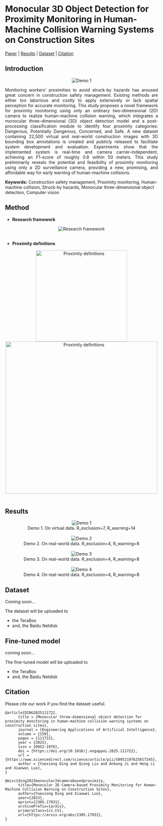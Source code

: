# Monocular 3D Object Detection for Proximity Monitoring in Human-Machine Collision Warning Systems on Construction Sites
[Paper](https://arxiv.org/abs/2305.17931) | [Results](#results) | [Dataset](#dataset) | [Citation](#citation)

## Introduction
<div align="center"><img src="https://github.com/user-attachments/assets/43938578-cb29-4340-ab38-620fcb53d372" alt="Demo 1" /></div>

<p align="justify">
Monitoring workers’ proximities to avoid struck-by hazards has aroused great concern in construction safety management. Existing methods are either too laborious and costly to apply extensively or lack spatial perception for accurate monitoring. This study proposes a novel framework for proximity monitoring using only an ordinary two-dimensional (2D) camera to realize human-machine collision warning, which integrates a monocular three-dimensional (3D) object detection model and a post-processing classification module to identify four proximity categories: Dangerous, Potentially Dangerous, Concerned, and Safe. A new dataset containing 22,500 virtual and real-world construction images with 3D bounding box annotations is created and publicly released to facilitate system development and evaluation. Experiments show that the implemented system is real-time and camera carrier-independent, achieving an F1-score of roughly 0.8 within 50 meters. This study preliminarily reveals the potential and feasibility of proximity monitoring using only a 2D surveillance camera, providing a new, promising, and affordable way for early warning of human-machine collisions.
</p>

**Keywords:** Construction safety management, Proximity monitoring, Human-machine collision, Struck-by hazards, Monocular three-dimensional object detection, Computer vision


## Method

- **Research framework**
<div align="center"><img src="https://github.com/user-attachments/assets/96c83d14-6476-4b0c-a849-ef36b5adf7f4" alt="Research framework" /></div>
<br>


- **Proximity definitions**
<div align="center">
      <img src="https://github.com/user-attachments/assets/e38b5a43-a0fa-4721-b5ed-f1ee56ef848d" width=300 alt="Proximity definitions" />
      <img src="https://github.com/user-attachments/assets/e4f00887-9428-4379-a56f-0003b10ec27a" width=500 alt="Proximity definitions" />
</div>
</br>

## Results

<div align="center"><img src="https://github.com/user-attachments/assets/43938578-cb29-4340-ab38-620fcb53d372" alt="Demo 1" /></div>
<div align="center">Demo 1. On virtual data. R_exclusion=7, R_warning=14</div>
<br>

<div align="center"><img src="https://github.com/user-attachments/assets/1003de4c-acae-411c-89e7-13bac0b01ac0" alt="Demo 2" /></div>
<div align="center">Demo 2. On real-world data. R_exclusion=4, R_warning=8</div>
<br>

<div align="center"><img src="https://github.com/user-attachments/assets/86c69376-b88d-4420-9e88-7da85180fcda" alt="Demo 3" /></div>
<div align="center">Demo 3. On real-world data. R_exclusion=4, R_warning=8</div>
<br>

<div align="center"><img src="https://github.com/user-attachments/assets/c8e03760-e59e-4283-b53c-ed4c094d1d0f" alt="Demo 4" /></div>
<div align="center">Demo 4. On real-world data. R_exclusion=4, R_warning=8</div>
<be>


## Dataset
Coming soon...

The dataset will be uploaded to
- the TeraBox
- and, the Baidu Netdisk

## Fine-tuned model
coming soon...

The fine-tuned model will be uploaded to
- the TeraBox
- and, the Baidu Netdisk


## Citation
Please cite our work if you find the dataset useful.
```
@article{DING2025111722,
      title = {Monocular three-dimensional object detection for proximity monitoring in human-machine collision warning systems on construction sites},
      journal = {Engineering Applications of Artificial Intelligence},
      volume = {159},
      pages = {111722},
      year = {2025},
      issn = {0952-1976},
      doi = {https://doi.org/10.1016/j.engappai.2025.111722},
      url = {https://www.sciencedirect.com/science/article/pii/S0952197625017245},
      author = {Yuexiong Ding and Qiong Liu and Ankang Ji and Heng Li and Xiaowei Luo},
}

@misc{ding2023monocular2dcamerabasedproximity,
      title={Monocular 2D Camera-based Proximity Monitoring for Human-Machine Collision Warning on Construction Sites}, 
      author={Yuexiong Ding and Xiaowei Luo},
      year={2023},
      eprint={2305.17931},
      archivePrefix={arXiv},
      primaryClass={cs.CV},
      url={https://arxiv.org/abs/2305.17931}, 
}
```
